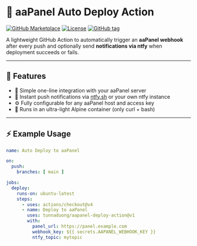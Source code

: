 # 🚀 aaPanel Auto Deploy Action

[![GitHub Marketplace](https://img.shields.io/badge/Marketplace-aaPanel%20Deploy%20Action-blue?logo=github)](https://github.com/marketplace)
[![License](https://img.shields.io/badge/License-MIT-green.svg)](LICENSE)
[![GitHub tag](https://img.shields.io/github/v/tag/tunnaduong/aapanel-deploy-action?label=version)](https://github.com/tunnaduong/aapanel-deploy-action/releases)

A lightweight GitHub Action to automatically trigger an **aaPanel webhook** after every push and optionally send **notifications via ntfy** when deployment succeeds or fails.

---

## 🧩 Features

- 🔹 Simple one-line integration with your aaPanel server
- 📱 Instant push notifications via [ntfy.sh](https://ntfy.sh) or your own ntfy instance
- ⚙️ Fully configurable for any aaPanel host and access key
- 🧊 Runs in an ultra-light Alpine container (only curl + bash)

---

## ⚡️ Example Usage

```yaml
name: Auto Deploy to aaPanel

on:
  push:
    branches: [ main ]

jobs:
  deploy:
    runs-on: ubuntu-latest
    steps:
      - uses: actions/checkout@v4
      - name: Deploy to aaPanel
        uses: tunnaduong/aapanel-deploy-action@v1
        with:
          panel_url: https://panel.example.com
          webhook_key: ${{ secrets.AAPANEL_WEBHOOK_KEY }}
          ntfy_topic: mytopic
